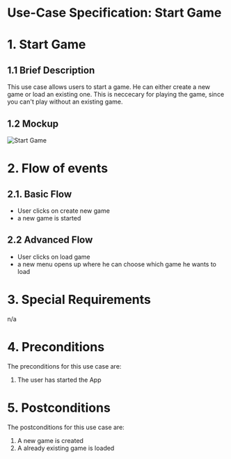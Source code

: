 # Use-Case Specification: Start Game

# 1. Start Game

## 1.1 Brief Description

This use case allows users to start a game. He can either create a new game or load an existing one. This is neccecary for playing the game, since you can't play without an existing game. 

## 1.2 Mockup 
![Start Game](../.png)


# 2. Flow of events

## 2.1. Basic Flow

- User clicks on create new game
- a new game is started

## 2.2 Advanced Flow

- User clicks on load game
- a new menu opens up where he can choose which game he wants to load

# 3. Special Requirements
n/a

# 4. Preconditions
The preconditions for this use case are:
1. The user has started the App

# 5. Postconditions
The postconditions for this use case are:
1. A new game is created
2. A already existing game is loaded


